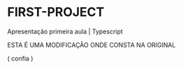 # FIRST-PROJECT
Apresentação primeira aula | Typescript

ESTA É UMA MODIFICAÇÃO ONDE CONSTA NA ORIGINAL

( confia )

